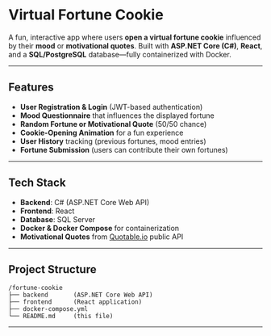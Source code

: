 # **Virtual Fortune Cookie**

A fun, interactive app where users **open a virtual fortune cookie** influenced by their **mood** or **motivational quotes**. Built with **ASP.NET Core (C#)**, **React**, and a **SQL/PostgreSQL** database—fully containerized with Docker.

---

## **Features**

- **User Registration & Login** (JWT-based authentication)  
- **Mood Questionnaire** that influences the displayed fortune  
- **Random Fortune or Motivational Quote** (50/50 chance)  
- **Cookie-Opening Animation** for a fun experience  
- **User History** tracking (previous fortunes, mood entries)  
- **Fortune Submission** (users can contribute their own fortunes)

---

## **Tech Stack**

- **Backend**: C# (ASP.NET Core Web API)  
- **Frontend**: React  
- **Database**: SQL Server
- **Docker & Docker Compose** for containerization  
- **Motivational Quotes** from [Quotable.io](https://quotable.io/) public API

---

## **Project Structure**

```
/fortune-cookie
├── backend       (ASP.NET Core Web API)
├── frontend      (React application)
├── docker-compose.yml
└── README.md     (this file)
```

---
